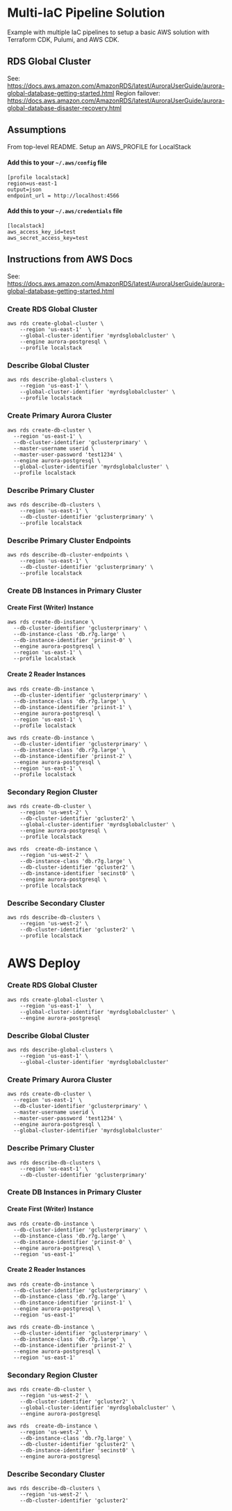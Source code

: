 # Multi-IaC Pipeline Solution

Example with multiple IaC pipelines to setup a basic AWS solution with Terraform CDK, Pulumi, and AWS CDK.

## RDS Global Cluster

See: https://docs.aws.amazon.com/AmazonRDS/latest/AuroraUserGuide/aurora-global-database-getting-started.html
Region
failover: https://docs.aws.amazon.com/AmazonRDS/latest/AuroraUserGuide/aurora-global-database-disaster-recovery.html

## Assumptions

From top-level README.
Setup an AWS_PROFILE for LocalStack

#### Add this to your `~/.aws/config` file

```text
[profile localstack]
region=us-east-1
output=json
endpoint_url = http://localhost:4566
```

#### Add this to your `~/.aws/credentials` file

```text
[localstack]
aws_access_key_id=test
aws_secret_access_key=test
```

## Instructions from AWS Docs

See: https://docs.aws.amazon.com/AmazonRDS/latest/AuroraUserGuide/aurora-global-database-getting-started.html

### Create RDS Global Cluster

```shell
aws rds create-global-cluster \
    --region 'us-east-1'  \
    --global-cluster-identifier 'myrdsglobalcluster' \
    --engine aurora-postgresql \
    --profile localstack
```

### Describe Global Cluster

```shell
aws rds describe-global-clusters \
    --region 'us-east-1' \
    --global-cluster-identifier 'myrdsglobalcluster' \
    --profile localstack
```

### Create Primary Aurora Cluster

```shell
aws rds create-db-cluster \
  --region 'us-east-1' \
  --db-cluster-identifier 'gclusterprimary' \
  --master-username userid \
  --master-user-password 'test1234' \
  --engine aurora-postgresql \
  --global-cluster-identifier 'myrdsglobalcluster' \
  --profile localstack
```

### Describe Primary Cluster

```shell
aws rds describe-db-clusters \
    --region 'us-east-1' \
    --db-cluster-identifier 'gclusterprimary' \
    --profile localstack
```

### Describe Primary Cluster Endpoints

```shell
aws rds describe-db-cluster-endpoints \
    --region 'us-east-1' \
    --db-cluster-identifier 'gclusterprimary' \
    --profile localstack
```

### Create DB Instances in Primary Cluster

#### Create First (Writer) Instance

```shell
aws rds create-db-instance \
  --db-cluster-identifier 'gclusterprimary' \
  --db-instance-class 'db.r7g.large' \
  --db-instance-identifier 'priinst-0' \
  --engine aurora-postgresql \
  --region 'us-east-1' \
  --profile localstack
```

#### Create 2 Reader Instances

```shell
aws rds create-db-instance \
  --db-cluster-identifier 'gclusterprimary' \
  --db-instance-class 'db.r7g.large' \
  --db-instance-identifier 'priinst-1' \
  --engine aurora-postgresql \
  --region 'us-east-1' \
  --profile localstack
```

```shell
aws rds create-db-instance \
  --db-cluster-identifier 'gclusterprimary' \
  --db-instance-class 'db.r7g.large' \
  --db-instance-identifier 'priinst-2' \
  --engine aurora-postgresql \
  --region 'us-east-1' \
  --profile localstack
```

### Secondary Region Cluster

```shell
aws rds create-db-cluster \
    --region 'us-west-2' \
    --db-cluster-identifier 'gcluster2' \
    --global-cluster-identifier 'myrdsglobalcluster' \
    --engine aurora-postgresql \
    --profile localstack
```

```shell
aws rds  create-db-instance \
    --region 'us-west-2' \
    --db-instance-class 'db.r7g.large' \
    --db-cluster-identifier 'gcluster2' \
    --db-instance-identifier 'secinst0' \
    --engine aurora-postgresql \
    --profile localstack
```

### Describe Secondary Cluster

```shell
aws rds describe-db-clusters \
    --region 'us-west-2' \
    --db-cluster-identifier 'gcluster2' \
    --profile localstack
```

# AWS Deploy

### Create RDS Global Cluster

```shell
aws rds create-global-cluster \
    --region 'us-east-1'  \
    --global-cluster-identifier 'myrdsglobalcluster' \
    --engine aurora-postgresql
```

### Describe Global Cluster

```shell
aws rds describe-global-clusters \
    --region 'us-east-1' \
    --global-cluster-identifier 'myrdsglobalcluster'
```

### Create Primary Aurora Cluster

```shell
aws rds create-db-cluster \
  --region 'us-east-1' \
  --db-cluster-identifier 'gclusterprimary' \
  --master-username userid \
  --master-user-password 'test1234' \
  --engine aurora-postgresql \
  --global-cluster-identifier 'myrdsglobalcluster'
```

### Describe Primary Cluster

```shell
aws rds describe-db-clusters \
    --region 'us-east-1' \
    --db-cluster-identifier 'gclusterprimary'
```

### Create DB Instances in Primary Cluster

#### Create First (Writer) Instance

```shell
aws rds create-db-instance \
  --db-cluster-identifier 'gclusterprimary' \
  --db-instance-class 'db.r7g.large' \
  --db-instance-identifier 'priinst-0' \
  --engine aurora-postgresql \
  --region 'us-east-1' 
```

#### Create 2 Reader Instances

```shell
aws rds create-db-instance \
  --db-cluster-identifier 'gclusterprimary' \
  --db-instance-class 'db.r7g.large' \
  --db-instance-identifier 'priinst-1' \
  --engine aurora-postgresql \
  --region 'us-east-1' 
```

```shell
aws rds create-db-instance \
  --db-cluster-identifier 'gclusterprimary' \
  --db-instance-class 'db.r7g.large' \
  --db-instance-identifier 'priinst-2' \
  --engine aurora-postgresql \
  --region 'us-east-1' 
```

### Secondary Region Cluster

```shell
aws rds create-db-cluster \
    --region 'us-west-2' \
    --db-cluster-identifier 'gcluster2' \
    --global-cluster-identifier 'myrdsglobalcluster' \
    --engine aurora-postgresql
```

```shell
aws rds  create-db-instance \
    --region 'us-west-2' \
    --db-instance-class 'db.r7g.large' \
    --db-cluster-identifier 'gcluster2' \
    --db-instance-identifier 'secinst0' \
    --engine aurora-postgresql
```

### Describe Secondary Cluster

```shell
aws rds describe-db-clusters \
    --region 'us-west-2' \
    --db-cluster-identifier 'gcluster2'
```



